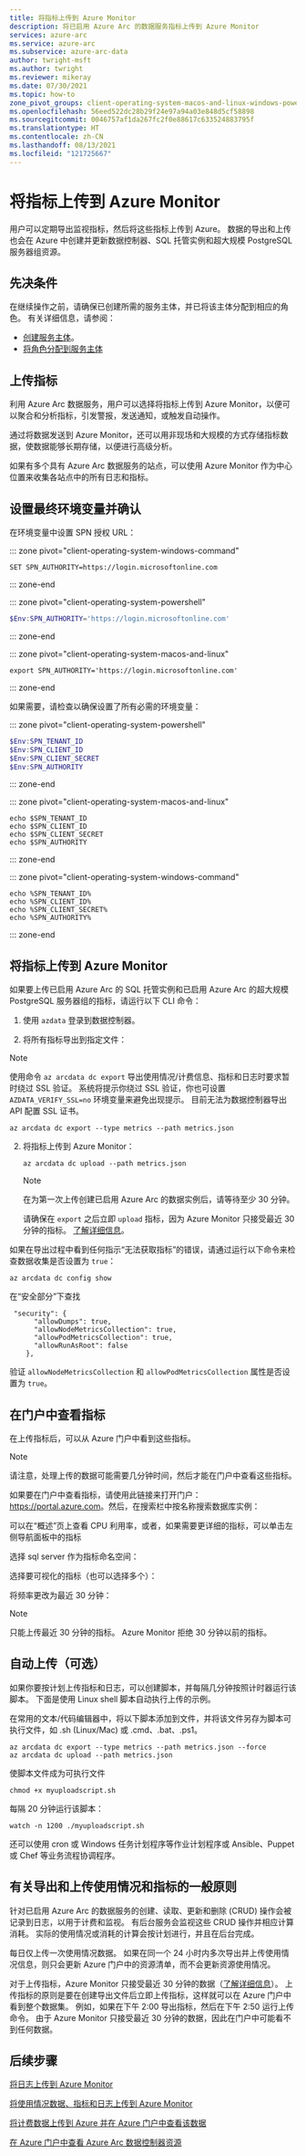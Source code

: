 ```yaml
---
title: 将指标上传到 Azure Monitor
description: 将已启用 Azure Arc 的数据服务指标上传到 Azure Monitor
services: azure-arc
ms.service: azure-arc
ms.subservice: azure-arc-data
author: twright-msft
ms.author: twright
ms.reviewer: mikeray
ms.date: 07/30/2021
ms.topic: how-to
zone_pivot_groups: client-operating-system-macos-and-linux-windows-powershell
ms.openlocfilehash: 56eed522dc28b29f24e97a94a03e848d5cf58898
ms.sourcegitcommit: 0046757af1da267fc2f0e88617c633524883795f
ms.translationtype: HT
ms.contentlocale: zh-CN
ms.lasthandoff: 08/13/2021
ms.locfileid: "121725667"
---
```

# <a name="upload-metrics-to-azure-monitor"></a>将指标上传到 Azure Monitor

用户可以定期导出监视指标，然后将这些指标上传到 Azure。 数据的导出和上传也会在 Azure 中创建并更新数据控制器、SQL 托管实例和超大规模 PostgreSQL 服务器组资源。


## <a name="prerequisites"></a>先决条件

在继续操作之前，请确保已创建所需的服务主体，并已将该主体分配到相应的角色。 有关详细信息，请参阅：
* [创建服务主体](upload-metrics-and-logs-to-azure-monitor.md#create-service-principal)。
* [将角色分配到服务主体](upload-metrics-and-logs-to-azure-monitor.md#assign-roles-to-the-service-principal)

## <a name="upload-metrics"></a>上传指标

利用 Azure Arc 数据服务，用户可以选择将指标上传到 Azure Monitor，以便可以聚合和分析指标，引发警报，发送通知，或触发自动操作。 

通过将数据发送到 Azure Monitor，还可以用非现场和大规模的方式存储指标数据，使数据能够长期存储，以便进行高级分析。

如果有多个具有 Azure Arc 数据服务的站点，可以使用 Azure Monitor 作为中心位置来收集各站点中的所有日志和指标。

## <a name="set-final-environment-variables-and-confirm"></a>设置最终环境变量并确认

在环境变量中设置 SPN 授权 URL：

::: zone pivot="client-operating-system-windows-command"

```console
SET SPN_AUTHORITY=https://login.microsoftonline.com
```

::: zone-end

::: zone pivot="client-operating-system-powershell"

```PowerShell
$Env:SPN_AUTHORITY='https://login.microsoftonline.com'
```

::: zone-end

::: zone pivot="client-operating-system-macos-and-linux"

```console
export SPN_AUTHORITY='https://login.microsoftonline.com'
```

::: zone-end

如果需要，请检查以确保设置了所有必需的环境变量：


::: zone pivot="client-operating-system-powershell"

```PowerShell
$Env:SPN_TENANT_ID
$Env:SPN_CLIENT_ID
$Env:SPN_CLIENT_SECRET
$Env:SPN_AUTHORITY
```


::: zone-end

::: zone pivot="client-operating-system-macos-and-linux"

```console
echo $SPN_TENANT_ID
echo $SPN_CLIENT_ID
echo $SPN_CLIENT_SECRET
echo $SPN_AUTHORITY
```

::: zone-end

::: zone pivot="client-operating-system-windows-command"

```console
echo %SPN_TENANT_ID%
echo %SPN_CLIENT_ID%
echo %SPN_CLIENT_SECRET%
echo %SPN_AUTHORITY%
```

::: zone-end

## <a name="upload-metrics-to-azure-monitor"></a>将指标上传到 Azure Monitor

如果要上传已启用 Azure Arc 的 SQL 托管实例和已启用 Azure Arc 的超大规模 PostgreSQL 服务器组的指标，请运行以下 CLI 命令：

1. 使用 `azdata` 登录到数据控制器。
 
1. 将所有指标导出到指定文件：

> [!NOTE]
> 使用命令 `az arcdata dc export` 导出使用情况/计费信息、指标和日志时要求暂时绕过 SSL 验证。  系统将提示你绕过 SSL 验证，你也可设置 `AZDATA_VERIFY_SSL=no` 环境变量来避免出现提示。  目前无法为数据控制器导出 API 配置 SSL 证书。

   ```azurecli
   az arcdata dc export --type metrics --path metrics.json
   ```

2. 将指标上传到 Azure Monitor：

   ```azurecli
   az arcdata dc upload --path metrics.json
   ```

   >[!NOTE]
   >在为第一次上传创建已启用 Azure Arc 的数据实例后，请等待至少 30 分钟。
   >
   >请确保在 `export` 之后立即 `upload` 指标，因为 Azure Monitor 只接受最近 30 分钟的指标。 [了解详细信息](../../azure-monitor/essentials/metrics-store-custom-rest-api.md#troubleshooting)。


如果在导出过程中看到任何指示“无法获取指标”的错误，请通过运行以下命令来检查数据收集是否设置为 `true`：

```azurecli
az arcdata dc config show
```

在“安全部分”下查找

```output
 "security": {
      "allowDumps": true,
      "allowNodeMetricsCollection": true,
      "allowPodMetricsCollection": true,
      "allowRunAsRoot": false
    },
```

验证 `allowNodeMetricsCollection` 和 `allowPodMetricsCollection` 属性是否设置为 `true`。

## <a name="view-the-metrics-in-the-portal"></a>在门户中查看指标

在上传指标后，可以从 Azure 门户中看到这些指标。
> [!NOTE]
> 请注意，处理上传的数据可能需要几分钟时间，然后才能在门户中查看这些指标。


如果要在门户中查看指标，请使用此链接来打开门户：<https://portal.azure.com>。然后，在搜索栏中按名称搜索数据库实例：

可以在“概述”页上查看 CPU 利用率，或者，如果需要更详细的指标，可以单击左侧导航面板中的指标

选择 sql server 作为指标命名空间：

选择要可视化的指标（也可以选择多个）：

将频率更改为最近 30 分钟：

> [!NOTE]
> 只能上传最近 30 分钟的指标。 Azure Monitor 拒绝 30 分钟以前的指标。

## <a name="automating-uploads-optional"></a>自动上传（可选）

如果你要按计划上传指标和日志，可以创建脚本，并每隔几分钟按照计时器运行该脚本。 下面是使用 Linux shell 脚本自动执行上传的示例。

在常用的文本/代码编辑器中，将以下脚本添加到文件，并将该文件另存为脚本可执行文件，如 .sh (Linux/Mac) 或 .cmd、.bat、.ps1。

```azurecli
az arcdata dc export --type metrics --path metrics.json --force
az arcdata dc upload --path metrics.json
```

使脚本文件成为可执行文件

```console
chmod +x myuploadscript.sh
```

每隔 20 分钟运行该脚本：

```console
watch -n 1200 ./myuploadscript.sh
```

还可以使用 cron 或 Windows 任务计划程序等作业计划程序或 Ansible、Puppet 或 Chef 等业务流程协调程序。

## <a name="general-guidance-on-exporting-and-uploading-usage-metrics"></a>有关导出和上传使用情况和指标的一般原则

针对已启用 Azure Arc 的数据服务的创建、读取、更新和删除 (CRUD) 操作会被记录到日志，以用于计费和监视。 有后台服务会监视这些 CRUD 操作并相应计算消耗。 实际的使用情况或消耗的计算会按计划进行，并且在后台完成。 

每日仅上传一次使用情况数据。 如果在同一个 24 小时内多次导出并上传使用情况信息，则只会更新 Azure 门户中的资源清单，而不会更新资源使用情况。

对于上传指标，Azure Monitor 只接受最近 30 分钟的数据（[了解详细信息](../../azure-monitor/essentials/metrics-store-custom-rest-api.md#troubleshooting)）。 上传指标的原则是要在创建导出文件后立即上传指标，这样就可以在 Azure 门户中看到整个数据集。 例如，如果在下午 2:00 导出指标，然后在下午 2:50 运行上传命令。 由于 Azure Monitor 只接受最近 30 分钟的数据，因此在门户中可能看不到任何数据。 

## <a name="next-steps"></a>后续步骤

[将日志上传到 Azure Monitor](upload-logs.md)

[将使用情况数据、指标和日志上传到 Azure Monitor](upload-usage-data.md)

[将计费数据上传到 Azure 并在 Azure 门户中查看该数据](view-billing-data-in-azure.md)

[在 Azure 门户中查看 Azure Arc 数据控制器资源](view-data-controller-in-azure-portal.md)
